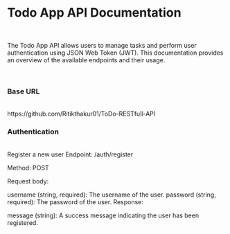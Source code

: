 # <h1>Todo App API Documentation</h1>
<br/>
<p>The Todo App API allows users to manage tasks and perform user authentication using JSON Web Token (JWT). This documentation provides an overview of the available endpoints and their usage.</p>
<br/>
<h3>Base URL</h3><br/>
<a>https://github.com/Ritikthakur01/ToDo-RESTfull-API</a>

<h3>Authentication</h3>
<br/>
Register a new user
Endpoint: /auth/register

Method: POST

Request body:

username (string, required): The username of the user.
password (string, required): The password of the user.
Response:

message (string): A success message indicating the user has been registered.


